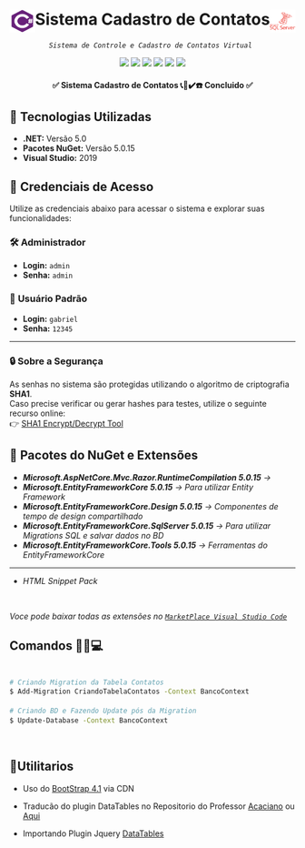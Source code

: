 
<h1 align="center"><img align="left" height="40" width="45" src="https://github.com/devicons/devicon/blob/master/icons/csharp/csharp-plain.svg">Sistema Cadastro de Contatos<img align="right" height="40" width="45" src="https://github.com/devicons/devicon/blob/master/icons/microsoftsqlserver/microsoftsqlserver-plain-wordmark.svg"></h1>




 <div align="center">

   <cite align="center">`Sistema de Controle e Cadastro de Contatos Virtual
`</cite>

</div>

  <p align="center">
 
  <img src="https://img.shields.io/badge/Visual_Studio-5C2D91?style=for-the-badge&logo=visual%20studio&logoColor=white"/>

  <img src="https://img.shields.io/badge/C%23-239120?style=for-the-badge&logo=c-sharp&logoColor=white"/>

  <img src="https://img.shields.io/badge/Bootstrap-563D7C?style=for-the-badge&logo=bootstrap&logoColor=white"/>
 
  <img src="https://img.shields.io/badge/Font_Awesome-339AF0?style=for-the-badge&logo=fontawesome&logoColor=white"/>

  <img src="https://img.shields.io/badge/.NET-512BD4?style=for-the-badge&logo=dotnet&logoColor=white"/>
 
  <img src="https://img.shields.io/badge/Microsoft%20SQL%20Server-CC2927?style=for-the-badge&logo=microsoft%20sql%20server&logoColor=white"/>


  </p>
  
  
<h4 align="center"> 
  ✅ Sistema Cadastro de Contatos 📞📄✔️☎️  Concluido ✅ 
   
 </h4>

## 🚀 Tecnologias Utilizadas

- **.NET:** Versão 5.0  
- **Pacotes NuGet:** Versão 5.0.15  
- **Visual Studio:** 2019
 
## 🔑 **Credenciais de Acesso**

Utilize as credenciais abaixo para acessar o sistema e explorar suas funcionalidades:

### 🛠️ **Administrador**
- **Login:** `admin`  
- **Senha:** `admin`  

### 👤 **Usuário Padrão**
- **Login:** `gabriel`  
- **Senha:** `12345`  

---

### 🔒 **Sobre a Segurança**
As senhas no sistema são protegidas utilizando o algoritmo de criptografia **SHA1**.  
Caso precise verificar ou gerar hashes para testes, utilize o seguinte recurso online:  
👉 [SHA1 Encrypt/Decrypt Tool](https://10015.io/tools/sha1-encrypt-decrypt)


## 📝 Pacotes do NuGet e Extensões

<i>

* **Microsoft.AspNetCore.Mvc.Razor.RuntimeCompilation 5.0.15** ->
* **Microsoft.EntityFrameworkCore 5.0.15** -> Para utilizar Entity Framework  
* **Microsoft.EntityFrameworkCore.Design 5.0.15** -> Componentes de tempo de design compartilhado  
* **Microsoft.EntityFrameworkCore.SqlServer 5.0.15** -> Para utilizar Migrations SQL e salvar dados no BD  
* **Microsoft.EntityFrameworkCore.Tools 5.0.15** -> Ferramentas do EntityFrameworkCore  

<hr>
 
* HTML Snippet Pack
 
 <br>

Voce pode baixar todas as extensões no [`MarketPlace Visual Studio Code`](https://marketplace.visualstudio.com/vscode)
 
</i>
 
## Comandos 👨‍💻💻 
```bash

# Criando Migration da Tabela Contatos
$ Add-Migration CriandoTabelaContatos -Context BancoContext

# Criando BD e Fazendo Update pós da Migration
$ Update-Database -Context BancoContext

```

<br>


## 📑Utilitarios


* Uso do [BootStrap 4.1](https://getbootstrap.com/docs/4.1/getting-started/introduction/) via CDN 

* Traducão do plugin DataTables no Repositorio do Professor [Acaciano](https://github.com/Acaciano/crud-contatos/blob/master/README.md) ou [Aqui](https://github.com/omartins-zs/SistemaCadastroContatos/tree/master/SistemaCadastroContatos/TraducaoDataTables)

* Importando Plugin Jquery [DataTables](https://datatables.net/)



